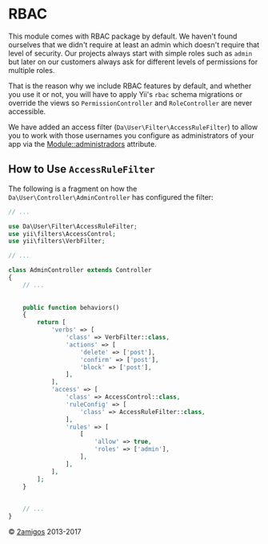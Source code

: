 RBAC
====

This module comes with RBAC package by default. We haven't found ourselves that we didn't require at least an admin 
which doesn't require that level of security. Our projects always start with simple roles such as `admin` but later on 
our customers always ask for different levels of permissions for multiple roles. 

That is the reason why we include RBAC features by default, and whether you use it or not, you will have to apply 
Yii's `rbac` schema migrations or override the views so `PermissionController` and `RoleController` are never 
accessible.

We have added an access filter (`Da\User\Filter\AccessRuleFilter`) to allow you to work with those usernames you 
configure as administrators of your app via the 
[Module::administradors](configuration-options.md#administrators-type-array-default-) attribute.

How to Use `AccessRuleFilter`
-----------------------------

The following is a fragment on how the `Da\User\Controller\AdminController` has configured the filter:

```php
// ...

use Da\User\Filter\AccessRuleFilter;
use yii\filters\AccessControl;
use yii\filters\VerbFilter;

// ...

class AdminController extends Controller
{
    // ...
    
    
    public function behaviors()
    {
        return [
            'verbs' => [
                'class' => VerbFilter::class,
                'actions' => [
                    'delete' => ['post'],
                    'confirm' => ['post'],
                    'block' => ['post'],
                ],
            ],
            'access' => [
                'class' => AccessControl::class,
                'ruleConfig' => [
                    'class' => AccessRuleFilter::class,
                ],
                'rules' => [
                    [
                        'allow' => true,
                        'roles' => ['admin'],
                    ],
                ],
            ],
        ];
    }
    
    
    // ... 
}
```


© [2amigos](http://www.2amigos.us/) 2013-2017

